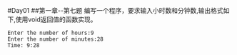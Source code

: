 #Day01
##第一章--第七题
编写一个程序，要求输入小时数和分钟数,输出格式如下,使用void返回值的函数实现。
```
Enter the number of hours:9
Enter the number of minutes:28
Time: 9:28
```